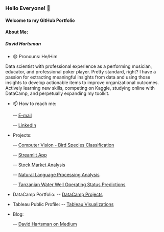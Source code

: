 ### Hello Everyone! 👋

#### Welcome to my GitHub Portfolio

#### About Me: 
##### David Hartsman
- 😄 Pronouns: He/Him

Data scientist with professional experience as a performing musician, educator, and professional poker player. Pretty standard, right? I have a passion for extracting meaningful insights from data and using those insights to develop actionable items to improve organizational outcomes. Actively learning new skills, competing on Kaggle, studying online with DataCamp, and perpetually expanding my toolkit. 

- 📫 How to reach me:
  
  -- [E-mail](dvdhartsman@gmail.com)
  
  -- [LinkedIn](https://www.linkedin.com/in/david-hartsman-data/)

- Projects:

  -- [Computer Vision - Bird Species Classification](https://github.com/dvdhartsman/Bird_Species_Image_Classification)

    -- [Streamlit App](https://bird-species-image-classification-heath-and-david.streamlit.app/)

  -- [Stock Market Analysis](https://github.com/dvdhartsman/Stock_Market_Analysis)
  
  -- [Natural Language Processing Analysis](https://github.com/dvdhartsman/NLP-Sentiment-Analysis)
  
  -- [Tanzanian Water Well Operating Status Predictions](https://github.com/dvdhartsman/Phase_3_Project)

- DataCamp Portfolio:
  -- [DataCamp Projects](https://www.datacamp.com/portfolio/dvdhartsman)

- Tableau Public Profile:
  -- [Tableau Visualizations](https://public.tableau.com/app/profile/david.hartsman/vizzes)
  
- Blog:
 
  -- [David Hartsman on Medium](https://medium.com/@dvdhartsman)

<!--
**dvdhartsman/dvdhartsman** is a ✨ _special_ ✨ repository because its `README.md` (this file) appears on your GitHub profile.

Here are some ideas to get you started:

- 🔭 I’m currently working on ...
- 🌱 I’m currently learning ...
- 👯 I’m looking to collaborate on ...
- 🤔 I’m looking for help with ...
- 💬 Ask me about ...
- 📫 How to reach me: ...
- 😄 Pronouns: ...
- ⚡ Fun fact: ...
-->
